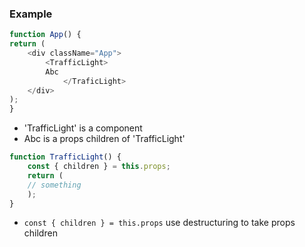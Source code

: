 ### Example

```javascript
function App() {
return (
	<div className="App">
		<TrafficLight>
		Abc
           	</TraficLight>
	</div>
);
}
```

- 'TrafficLight' is a component
- Abc is a props children of 'TrafficLight'

```javascript
function TrafficLight() {
	const { children } = this.props;
	return (
	// something
	);
}
```

- `const { children } = this.props` use destructuring to take props children
